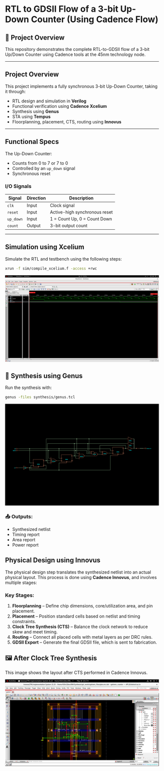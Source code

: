 #  RTL to GDSII Flow of a 3-bit Up-Down Counter (Using Cadence Flow)
## 📘 Project Overview

This repository demonstrates the complete RTL-to-GDSII flow of a 3-bit Up/Down Counter using Cadence tools at the 45nm technology node.


---

##  Project Overview

This project implements a fully synchronous 3-bit Up-Down Counter, taking it through:

- RTL design and simulation in **Verilog**
- Functional verification using **Cadence Xcelium**
- Synthesis using **Genus**
- STA using **Tempus**
- Floorplanning, placement, CTS, routing using **Innovus**

---

##  Functional Specs

The Up-Down Counter:
- Counts from 0 to 7 or 7 to 0
- Controlled by an `up_down` signal
- Synchronous reset

###  I/O Signals

| Signal    | Direction | Description                   |
|-----------|-----------|-------------------------------|
| `clk`     | Input     | Clock signal                  |
| `reset`   | Input     | Active-high synchronous reset |
| `up_down` | Input     | 1 = Count Up, 0 = Count Down  |
| `count`   | Output    | 3-bit output count            |

---

## Simulation using Xcelium

Simulate the RTL and testbench using the following steps:

```bash
xrun -f sim/compile_xcelium.f -access +rwc
```

![Simulation](Screenshots/waveform.png)

## 🔧 Synthesis using Genus

Run the synthesis with:

```bash
genus -files synthesis/genus.tcl
```

![Synthesis](Screenshots/gui_schematic.gif)

### 📤 Outputs:
- Synthesized netlist
- Timing report
- Area report
- Power report
##  Physical Design using Innovus

The physical design step translates the synthesized netlist into an actual physical layout. This process is done using **Cadence Innovus**, and involves multiple stages:

### Key Stages:
1. **Floorplanning** – Define chip dimensions, core/utilization area, and pin placement.
2. **Placement** – Position standard cells based on netlist and timing constraints.
3. **Clock Tree Synthesis (CTS)** – Balance the clock network to reduce skew and meet timing.
4. **Routing** – Connect all placed cells with metal layers as per DRC rules.
5. **GDSII Export** – Generate the final GDSII file, which is sent to fabrication.

## 🖼️ After Clock Tree Synthesis

This image shows the layout after CTS performed in Cadence Innovus.

![After CTS](Screenshots/after_cts.png)

